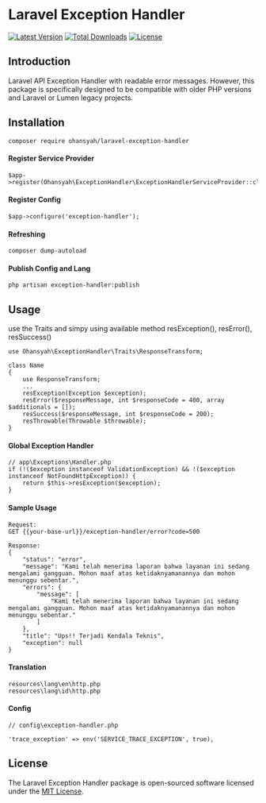 # Laravel Exception Handler

[![Latest Version](https://img.shields.io/packagist/v/ohansyah/laravel-exception-handler.svg)](https://packagist.org/packages/ohansyah/laravel-exception-handler) [![Total Downloads](https://img.shields.io/packagist/dt/ohansyah/laravel-exception-handler.svg)](https://packagist.org/packages/ohansyah/laravel-exception-handler) [![License](https://img.shields.io/packagist/l/ohansyah/laravel-exception-handler.svg)](https://packagist.org/packages/ohansyah/laravel-exception-handler)

## Introduction
Laravel API Exception Handler with readable error messages.
However, this package is specifically designed to be compatible with older PHP versions and Laravel or Lumen legacy projects.

## Installation
```
composer require ohansyah/laravel-exception-handler
```

#### Register Service Provider
```
$app->register(Ohansyah\ExceptionHandler\ExceptionHandlerServiceProvider::class);
```

#### Register Config
```
$app->configure('exception-handler');
```

#### Refreshing
```
composer dump-autoload
```

#### Publish Config and Lang
```
php artisan exception-handler:publish
```

## Usage
use the Traits and simpy using available method resException(), resError(), resSuccess()
```
use Ohansyah\ExceptionHandler\Traits\ResponseTransform;

class Name 
{
    use ResponseTransform;
    ...
    resException(Exception $exception);
    resError($responseMessage, int $responseCode = 400, array $additionals = []);
    resSuccess($responseMessage, int $responseCode = 200);
    resThrowable(Throwable $throwable);
}
```

#### Global Exception Handler
```
// app\Exceptions\Handler.php
if (!($exception instanceof ValidationException) && !($exception instanceof NotFoundHttpException)) {
    return $this->resException($exception);
}
```

#### Sample Usage
```
Request:
GET {{your-base-url}}/exception-handler/error?code=500

Response:
{
    "status": "error",
    "message": "Kami telah menerima laporan bahwa layanan ini sedang mengalami gangguan. Mohon maaf atas ketidaknyamanannya dan mohon menunggu sebentar.",
    "errors": {
        "message": [
            "Kami telah menerima laporan bahwa layanan ini sedang mengalami gangguan. Mohon maaf atas ketidaknyamanannya dan mohon menunggu sebentar."
        ]
    },
    "title": "Ups!! Terjadi Kendala Teknis",
    "exception": null
}
```

#### Translation
```
resources\lang\en\http.php
resources\lang\id\http.php
```

#### Config
```
// config\exception-handler.php

'trace_exception' => env('SERVICE_TRACE_EXCEPTION', true),
```

## License
The Laravel Exception Handler package is open-sourced software licensed under the [MIT License](LICENSE.md).
